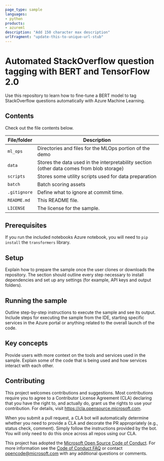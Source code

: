 ```yaml
---
page_type: sample
languages:
- python
products:
- azureml
description: "Add 150 character max description"
urlFragment: "update-this-to-unique-url-stub"
---
```


# Automated StackOverflow question tagging with BERT and TensorFlow 2.0

<!-- 
Guidelines on README format: https://review.docs.microsoft.com/help/onboard/admin/samples/concepts/readme-template?branch=master

Guidance on onboarding samples to docs.microsoft.com/samples: https://review.docs.microsoft.com/help/onboard/admin/samples/process/onboarding?branch=master

Taxonomies for products and languages: https://review.docs.microsoft.com/new-hope/information-architecture/metadata/taxonomies?branch=master
-->

Use this repository to learn how to fine-tune a BERT model to tag StackOverflow questions automatically with Azure Machine Learning.

## Contents

Check out the file contents below.

| File/folder       | Description                                |
|-------------------|--------------------------------------------|
| `ml_ops`          | Directories and files for the MLOps portion of the demo                      |
| `data`            | Stores the data used in the interpretability section (other data comes from blob storage)                 |
| `scripts`         | Stores some utility scripts used for data preparation                  |
| `batch`           | Batch scoring assets                 |
| `.gitignore`      | Define what to ignore at commit time.      |
| `README.md`       | This README file.                          |
| `LICENSE`         | The license for the sample.                |

## Prerequisites

If you run the included notebooks Azure notebook, you will need to `pip install` the `transformers` library.

## Setup

Explain how to prepare the sample once the user clones or downloads the repository. The section should outline every step necessary to install dependencies and set up any settings (for example, API keys and output folders).

## Running the sample

Outline step-by-step instructions to execute the sample and see its output. Include steps for executing the sample from the IDE, starting specific services in the Azure portal or anything related to the overall launch of the code.

## Key concepts

Provide users with more context on the tools and services used in the sample. Explain some of the code that is being used and how services interact with each other.

## Contributing

This project welcomes contributions and suggestions.  Most contributions require you to agree to a
Contributor License Agreement (CLA) declaring that you have the right to, and actually do, grant us
the rights to use your contribution. For details, visit https://cla.opensource.microsoft.com.

When you submit a pull request, a CLA bot will automatically determine whether you need to provide
a CLA and decorate the PR appropriately (e.g., status check, comment). Simply follow the instructions
provided by the bot. You will only need to do this once across all repos using our CLA.

This project has adopted the [Microsoft Open Source Code of Conduct](https://opensource.microsoft.com/codeofconduct/).
For more information see the [Code of Conduct FAQ](https://opensource.microsoft.com/codeofconduct/faq/) or
contact [opencode@microsoft.com](mailto:opencode@microsoft.com) with any additional questions or comments.
